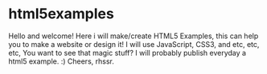 # html5examples
Hello and welcome! Here i will make/create HTML5 Examples, this can help you to make a website or design it! I will use JavaScript, CSS3, and etc, etc, etc, You want to see that magic stuff? I will probably publish everyday a html5 example. :) Cheers, rhssr.
